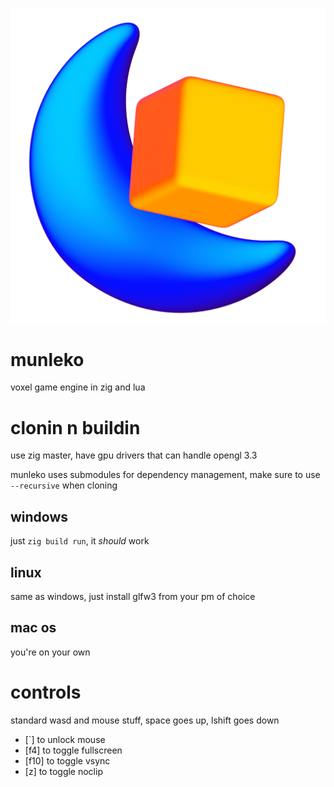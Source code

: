 ![logo](media/logo1024.png)

# munleko

voxel game engine in zig and lua


# clonin n buildin
use zig master, have gpu drivers that can handle opengl 3.3

munleko uses submodules for dependency management, make sure to use `--recursive` when cloning

## windows
just `zig build run`, it *should* work

## linux
same as windows, just install glfw3 from your pm of choice

## mac os
you're on your own

# controls
standard wasd and mouse stuff, space goes up, lshift goes down
- \[`\] to unlock mouse
- \[f4\] to toggle fullscreen
- \[f10\] to toggle vsync
- \[z\] to toggle noclip